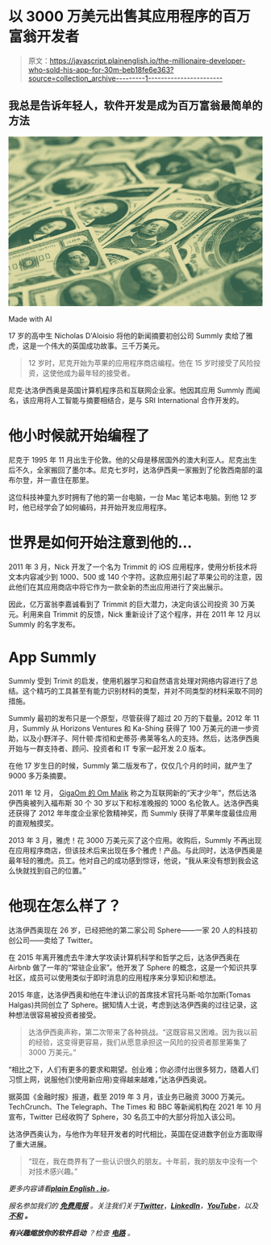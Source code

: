 # 以 3000 万美元出售其应用程序的百万富翁开发者

> 原文：<https://javascript.plainenglish.io/the-millionaire-developer-who-sold-his-app-for-30m-beb18fe6e363?source=collection_archive---------1----------------------->

## 我总是告诉年轻人，软件开发是成为百万富翁最简单的方法

![](img/004f49e2ae567bc995ec140e7cec6201.png)

Made with AI

17 岁的高中生 Nicholas D'Aloisio 将他的新闻摘要初创公司 Summly 卖给了雅虎，这是一个伟大的英国成功故事。三千万美元。

> 12 岁时，尼克开始为苹果的应用程序商店编程。他在 15 岁时接受了风险投资，这使他成为最年轻的接受者。

尼克·达洛伊西奥是英国计算机程序员和互联网企业家。他因其应用 Summly 而闻名，该应用将人工智能与摘要相结合，是与 SRI International 合作开发的。

# 他小时候就开始编程了

尼克于 1995 年 11 月出生于伦敦。他的父母是移居国外的澳大利亚人。尼克出生后不久，全家搬回了墨尔本。尼克七岁时，达洛伊西奥一家搬到了伦敦西南部的温布尔登，并一直住在那里。

这位科技神童九岁时拥有了他的第一台电脑，一台 Mac 笔记本电脑。到他 12 岁时，他已经学会了如何编码，并开始开发应用程序。

# 世界是如何开始注意到他的…

2011 年 3 月，Nick 开发了一个名为 Trimmit 的 iOS 应用程序，使用分析技术将文本内容减少到 1000、500 或 140 个字符。这款应用引起了苹果公司的注意，因此他们在其应用商店中将它作为一款全新的杰出应用进行了突出展示。

因此，亿万富翁李嘉诚看到了 Trimmit 的巨大潜力，决定向该公司投资 30 万美元。利用来自 Trimmit 的反馈，Nick 重新设计了这个程序，并在 2011 年 12 月以 Summly 的名字发布。

# App Summly

Summly 受到 Trimit 的启发，使用机器学习和自然语言处理对网络内容进行了总结。这个精巧的工具甚至有能力识别材料的类型，并对不同类型的材料采取不同的措施。

Summly 最初的发布只是一个原型，尽管获得了超过 20 万的下载量。2012 年 11 月，Summly 从 Horizons Ventures 和 Ka-Shing 获得了 100 万美元的进一步资助，以及小野洋子、阿什顿·库彻和史蒂芬·弗莱等名人的支持。然后，达洛伊西奥开始与一群支持者、顾问、投资者和 IT 专家一起开发 2.0 版本。

在他 17 岁生日的时候，Summly 第二版发布了，仅仅几个月的时间，就产生了 9000 多万条摘要。

2011 年 12 月， [GigaOm 的 Om Malik](http://gigaom.com/2011/12/13/meet-the-internets-newest-boy-genius/) 称之为互联网新的“天才少年”，然后达洛伊西奥被列入福布斯 30 个 30 岁以下和标准晚报的 1000 名伦敦人。达洛伊西奥还获得了 2012 年年度企业家伦敦精神奖，而 Summly 获得了苹果年度最佳应用的直观触摸奖。

2013 年 3 月，雅虎！花 3000 万美元买了这个应用。收购后，Summly 不再出现在应用程序商店，但该技术后来出现在多个雅虎！产品。与此同时，达洛伊西奥是最年轻的雅虎。员工。他对自己的成功感到惊讶，他说，“我从来没有想到我会这么快就找到自己的位置。”

# 他现在怎么样了？

达洛伊西奥现在 26 岁，已经把他的第二家公司 Sphere——一家 20 人的科技初创公司——卖给了 Twitter。

在 2015 年离开雅虎去牛津大学攻读计算机科学和哲学之后，达洛伊西奥在 Airbnb 做了一年的“常驻企业家”。他开发了 Sphere 的概念，这是一个知识共享社区，成员可以使用类似于即时消息的应用程序来分享知识和想法。

2015 年底，达洛伊西奥和他在牛津认识的首席技术官托马斯·哈尔加斯(Tomas Halgas)共同创立了 Sphere。据知情人士说，考虑到达洛伊西奥的过往记录，这种想法很容易被投资者接受。

> 达洛伊西奥声称，第二次带来了各种挑战。“这既容易又困难。因为我以前的经验，这变得更容易，我们从愿意承担这一风险的投资者那里筹集了 3000 万美元。”

“相比之下，人们有更多的要求和期望。创业难；你必须付出很多努力，随着人们习惯上网，说服他们(使用新应用)变得越来越难，”达洛伊西奥说。

据英国《金融时报》报道，截至 2019 年 3 月，该业务已融资 3000 万美元。TechCrunch、The Telegraph、The Times 和 BBC 等新闻机构在 2021 年 10 月宣布，Twitter 已经收购了 Sphere，30 名员工中的大部分将加入该公司。

达洛伊西奥认为，与他作为年轻开发者的时代相比，英国在促进数字创业方面取得了重大进展。

> “现在，我在商界有了一些认识很久的朋友。十年前，我的朋友中没有一个对技术感兴趣。”

*更多内容请看*[***plain English . io***](https://plainenglish.io/)*。*

*报名参加我们的* [***免费周报***](http://newsletter.plainenglish.io/) *。关注我们关于*[***Twitter***](https://twitter.com/inPlainEngHQ)，[***LinkedIn***](https://www.linkedin.com/company/inplainenglish/)*，*[***YouTube***](https://www.youtube.com/channel/UCtipWUghju290NWcn8jhyAw)*，以及* [***不和***](https://discord.gg/GtDtUAvyhW) ***。***

***有兴趣缩放你的软件启动*** *？检查* [***电路***](https://circuit.ooo?utm=publication-post-cta) *。*